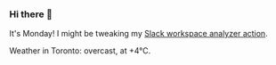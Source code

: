 ### Hi there :wave:

It's Monday! I might be tweaking my [Slack workspace analyzer action](https://github.com/bewuethr/slack-analyzer).

Weather in Toronto: overcast, at +4°C.

